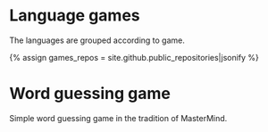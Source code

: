 # Language games

The languages are grouped according to game.

{% assign games_repos = site.github.public_repositories|jsonify %}

# Word guessing game

Simple word guessing game in the tradition of MasterMind.

<div id="wordguess" ></div>


<script src="/assets/js/langtable.js"></script>
<script>
const domWordGames = document.querySelector('#wordguess');
domWordGames.appendChild(addGameTable({{games_repos}}, 'wordguess-', ['game']))
</script>
